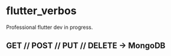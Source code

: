 # flutter_verbos

Professional flutter dev in progress.

## GET // POST // PUT // DELETE  -> MongoDB

